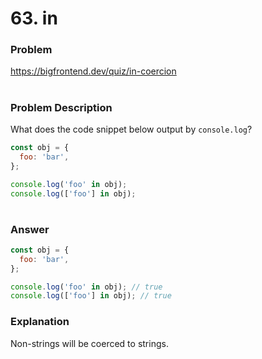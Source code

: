 # 63. in

### Problem

https://bigfrontend.dev/quiz/in-coercion

#

### Problem Description

What does the code snippet below output by `console.log`?

```js
const obj = {
  foo: 'bar',
};

console.log('foo' in obj);
console.log(['foo'] in obj);
```

#

### Answer

```js
const obj = {
  foo: 'bar',
};

console.log('foo' in obj); // true
console.log(['foo'] in obj); // true
```

### Explanation

Non-strings will be coerced to strings.
